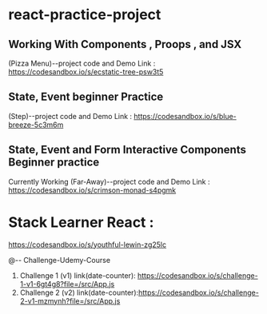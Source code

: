 # react-practice-project

## Working With Components , Proops , and JSX 
(Pizza Menu)--project code and Demo Link : https://codesandbox.io/s/ecstatic-tree-psw3t5
## State, Event beginner Practice 
(Step)--project code and Demo Link : https://codesandbox.io/s/blue-breeze-5c3m6m
## State, Event and Form Interactive Components Beginner practice 
Currently Working (Far-Away)--project code and Demo Link : https://codesandbox.io/s/crimson-monad-s4pgmk
# Stack Learner React :
https://codesandbox.io/s/youthful-lewin-zg25lc


@-- Challenge-Udemy-Course
1) Challenge 1 (v1) link(date-counter): https://codesandbox.io/s/challenge-1-v1-6gt4g8?file=/src/App.js   
2) Challenge 2 (v2) link(date-counter):https://codesandbox.io/s/challenge-2-v1-mzmynh?file=/src/App.js
